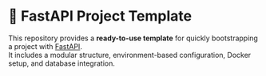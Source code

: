 # 🚀 FastAPI Project Template

This repository provides a **ready-to-use template** for quickly bootstrapping a project
with [FastAPI](https://fastapi.tiangolo.com/).  
It includes a modular structure, environment-based configuration, Docker setup, and database integration.

